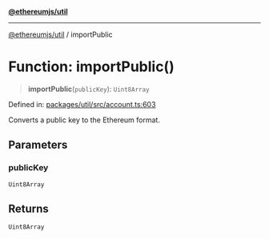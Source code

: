 [**@ethereumjs/util**](../README.md)

***

[@ethereumjs/util](../README.md) / importPublic

# Function: importPublic()

> **importPublic**(`publicKey`): `Uint8Array`

Defined in: [packages/util/src/account.ts:603](https://github.com/Dargon789/ethereumjs-monorepo/blob/master/packages/util/src/account.ts#L603)

Converts a public key to the Ethereum format.

## Parameters

### publicKey

`Uint8Array`

## Returns

`Uint8Array`
